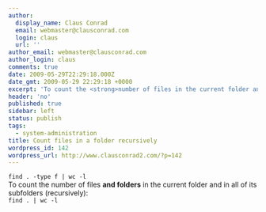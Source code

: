 ```yaml
---
author:
  display_name: Claus Conrad
  email: webmaster@clausconrad.com
  login: claus
  url: ''
author_email: webmaster@clausconrad.com
author_login: claus
comments: true
date: 2009-05-29T22:29:18.000Z
date_gmt: 2009-05-29 22:29:18 +0000
excerpt: 'To count the <strong>number of files in the current folder and in all of its subfolders (recursively)</strong>:'
header: 'no'
published: true
sidebar: left
status: publish
tags:
  - system-administration
title: Count files in a folder recursively
wordpress_id: 142
wordpress_url: http://www.clausconrad2.com/?p=142
---
```

`find . -type f | wc -l`  
To count the number of files **and folders** in the current folder and in all of its subfolders (recursively):  
`find . | wc -l`
